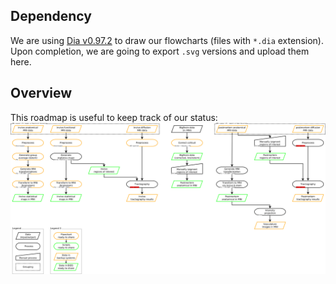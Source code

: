 ## Dependency
We are using [Dia v0.97.2](http://dia-installer.de/) to draw our flowcharts (files with `*.dia` extension).
Upon completion, we are going to export `.svg` versions and upload them here.

## Overview
This roadmap is useful to keep track of our status:
<img src=overview_of_data_processing.svg>
